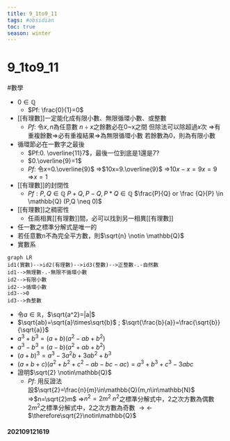 ```yaml
---
title: 9_1to9_11
tags: #obsidian 
toc: true
season: winter
---
```

# 9_1to9_11
#數學
- 0$\in \mathbb{Q}$
	- $Pf: \frac{0}{1}=0$
- [[有理數]]一定能化成有限小數、無限循環小數、或整數
	- $Pf:$ 令$x, n$為任意數
	     ${n}\div {x}$之餘數必在0~x之間
		 但除法可以除超過$x$次
		 =>有重複餘數=>必有重複結果=>為無限循環小數
		 若餘數為0，則為有限小數
- 循環節必在一數字之最後
	- $Pf:0. \overline{11}7$，最後一位到底是1還是7?
	- $0.\overline{9}=1$
	- $Pf:$ 令$x=$0.\overline{9}$
		=>$10x=9.\overline{9}$
		=>$10x-x=9x=9$
		=>$x=1$
- [[有理數]]的封閉性
	- $Pf: P,Q\in \mathbb{Q}$
		$P+Q, P-Q, P*Q\in \mathbb{Q}$
		$\frac{P}{Q} or \frac {Q}{P} \in \mathbb{Q} (P,Q \neq 0)$
- [[有理數]]之稠密性
	- 任兩相異[[有理數]]間，必可以找到另一相異[[有理數]]
- 任一數之標準分解式是唯一的
- 若任意數n不為完全平方數，則$\sqrt{n} \notin \mathbb{Q}$
- 實數系
```mermaid
graph LR
id1(實數)-->id2(有理數)-->id3(整數)-->正整數-.-自然數
id1-->無理數-.-無限不循環小數
id2-->有限小數
id2-->循環小數
id3-->0
id3-->負整數
```
- 令$a \in \mathbb{R}$，$\sqrt{a^2}=|a|$
- $\sqrt{ab}=\sqrt{a}\times\sqrt{b}$ ; $\sqrt{\frac{b}{a}}=\frac{\sqrt{b}}{\sqrt{a}}$
- $a^3+b^3=(a+b)(a^2-ab+b^2)$
- $a^3-b^3=(a-b)(a^2+ab+b^2)$
- $(a+b)^3=a^3-3a^2b+3ab^2+b^3$
- $(a+b+c)(a^2+b^2+c^2-ab-bc-ac)=a^3+b^3+c^3-3abc$
- 證明$\sqrt{2} \notin\mathbb{Q}$
	- $Pf:$ 用反證法  
		設$\sqrt{2}=\frac{n}{m}\in\mathbb{Q}(m,n\in\mathbb{N}$
		=>$n=\sqrt{2}m$
		=>$n^2=2m^2$
		$n^2$之標準分解式中，2之次方數為偶數
		$2m^2$之標準分解式中，2之次方數為奇數
		$\rightarrow\leftarrow$
		$\therefore\sqrt{2}\notin\mathbb{Q}$


#### 202109121619
		 